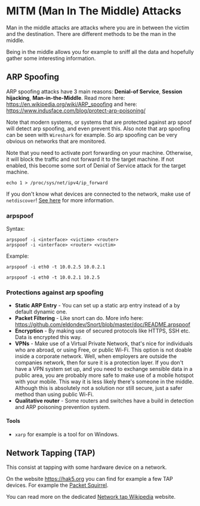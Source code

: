 # MITM (Man In The Middle) Attacks

Man in the middle attacks are attacks where you are in between the victim and the destination. There are different methods to be the man in the middle.

Being in the middle allows you for example to sniff all the data and hopefully gather some interesting information.

## ARP Spoofing

ARP spoofing attacks have 3 main reasons: **Denial-of Service**, **Session hijacking**, **Man-in-the-Middle**. Read more here: https://en.wikipedia.org/wiki/ARP_spoofing and here: https://www.indusface.com/blog/protect-arp-poisoning/

Note that modern systems, or systems that are protected against arp spoof will detect arp spoofing, and even prevent this. Also note that arp spoofing can be seen with `Wireshark` for example. So arp spoofing can be very obvious on networks that are monitored.

Note that you need to activate port forwarding on your machine. Otherwise, it will block the traffic and not forward it to the target machine. If not enabled, this become some sort of Denial of Service attack for the target machine.

    echo 1 > /proc/sys/net/ipv4/ip_forward

If you don't know what devices are connected to the network, make use of `netdiscover`! [See here](network-discovery.#netdiscover) for more information.

### arpspoof

Syntax:

```
arpspoof -i <interface> <victime> <router>
arpspoof -i <interface> <router> <victim>
```

Example: 

    arpspoof -i eth0 -t 10.0.2.5 10.0.2.1

    arpspoof -i eth0 -t 10.0.2.1 10.2.5

### Protections against arp spoofing

* **Static ARP Entry** - You can set up a static arp entry instead of a by default dynamic one.
* **Packet Filtering** - Like snort can do. More info here: https://github.com/eldondev/Snort/blob/master/doc/README.arpspoof
* **Encryption** - By making use of secured protocols like HTTPS, SSH etc. Data is encrypted this way.
* **VPNs** - Make use of a Virtual Private Network, that's nice for individuals who are abroad, or using Free, or public Wi-Fi. This option is not doable inside a corporate network. Well, when employers are outside the companies network, then for sure it is a protection layer. If you don't have a VPN system set up, and you need to exchange sensible data in a public area, you are probably more safe to make use of a mobile hotspot with your mobile. This way it is less likely there's someone in the middle. Although this is absolutely not a solution nor still secure, just a safer method than using public Wi-Fi.
* **Qualitative router** - Some routers and switches have a build in detection and ARP poisoning prevention system.

#### Tools

* `xarp` for example is a tool for on Windows.

## Network Tapping (TAP)

This consist at tapping with some hardware device on a network.

On the website <https://hak5.org> you can find for example a few TAP devices. For example the [Packet Squirrel](https://hak5.org/collections/sale/products/packet-squirrel).

You can read more on the dedicated [Network tap Wikipedia](https://en.wikipedia.org/wiki/Network_tap) website.
